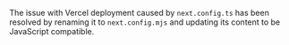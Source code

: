 The issue with Vercel deployment caused by `next.config.ts` has been resolved by renaming it to `next.config.mjs` and updating its content to be JavaScript compatible.